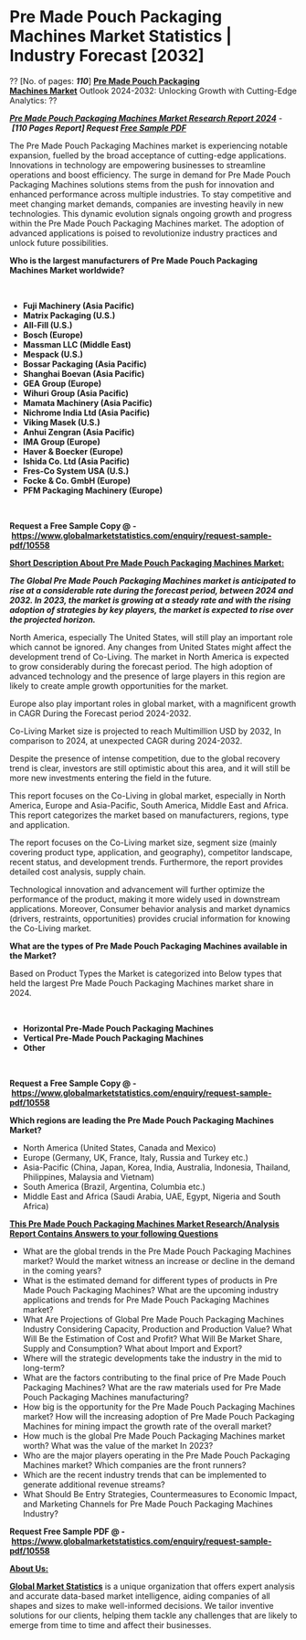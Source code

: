 <h1>Pre Made Pouch Packaging Machines Market Statistics | Industry Forecast [2032]</h1>
<p>?? [No. of pages:&nbsp;<strong><em>110</em></strong>]&nbsp;<strong><a href="https://www.globalmarketstatistics.com/market-reports/pre-made-pouch-packaging-machines-market-10558">Pre Made Pouch Packaging Machines&nbsp;Market</a></strong>&nbsp;Outlook 2024-2032: Unlocking Growth with Cutting-Edge Analytics: ??</p>
<p><strong><em><a href="https://www.globalmarketstatistics.com/market-reports/pre-made-pouch-packaging-machines-market-10558">Pre Made Pouch Packaging Machines Market Research Report 2024</a></em></strong>&nbsp;-&nbsp;<strong><em>[110 Pages Report]&nbsp;Request <a href="https://www.globalmarketstatistics.com/enquiry/request-sample-pdf/10558">Free Sample PDF</a></em></strong></p>
<p>The Pre Made Pouch Packaging Machines market is experiencing notable expansion, fuelled by the broad acceptance of cutting-edge applications. Innovations in technology are empowering businesses to streamline operations and boost efficiency. The surge in demand for Pre Made Pouch Packaging Machines solutions stems from the push for innovation and enhanced performance across multiple industries. To stay competitive and meet changing market demands, companies are investing heavily in new technologies. This dynamic evolution signals ongoing growth and progress within the Pre Made Pouch Packaging Machines market. The adoption of advanced applications is poised to revolutionize industry practices and unlock future possibilities.</p>
<p><strong>Who is the largest manufacturers of Pre Made Pouch Packaging Machines Market worldwide?</strong></p>
<p>&nbsp;</p>
<ul>
<li><strong>Fuji Machinery (Asia Pacific)</strong></li>
<li><strong>Matrix Packaging (U.S.)</strong></li>
<li><strong>All-Fill (U.S.)</strong></li>
<li><strong>Bosch (Europe)</strong></li>
<li><strong>Massman LLC (Middle East)</strong></li>
<li><strong>Mespack (U.S.)</strong></li>
<li><strong>Bossar Packaging (Asia Pacific)</strong></li>
<li><strong>Shanghai Boevan (Asia Pacific)</strong></li>
<li><strong>GEA Group (Europe)</strong></li>
<li><strong>Wihuri Group (Asia Pacific)</strong></li>
<li><strong>Mamata Machinery (Asia Pacific)</strong></li>
<li><strong>Nichrome India Ltd (Asia Pacific)</strong></li>
<li><strong>Viking Masek (U.S.)</strong></li>
<li><strong>Anhui Zengran (Asia Pacific)</strong></li>
<li><strong>IMA Group (Europe)</strong></li>
<li><strong>Haver &amp; Boecker (Europe)</strong></li>
<li><strong>Ishida Co. Ltd (Asia Pacific)</strong></li>
<li><strong>Fres-Co System USA (U.S.)</strong></li>
<li><strong>Focke &amp; Co. GmbH (Europe)</strong></li>
<li><strong>PFM Packaging Machinery (Europe)</strong></li>
</ul>
<p>&nbsp;</p>
<p><strong>Request a Free Sample Copy @ -&nbsp;<a href="https://www.globalmarketstatistics.com/enquiry/request-sample-pdf/10558">https://www.globalmarketstatistics.com/enquiry/request-sample-pdf/10558</a></strong></p>
<p><strong><u>Short Description About Pre Made Pouch Packaging Machines Market:</u></strong></p>
<p><strong><em>The Global Pre Made Pouch Packaging Machines market is anticipated to rise at a considerable rate during the forecast period, between 2024 and 2032. In 2023, the market is growing at a steady rate and with the rising adoption of strategies by key players, the market is expected to rise over the projected horizon.</em></strong></p>
<p>North America, especially The United States, will still play an important role which cannot be ignored. Any changes from United States might affect the development trend of Co-Living. The market in North America is expected to grow considerably during the forecast period. The high adoption of advanced technology and the presence of large players in this region are likely to create ample growth opportunities for the market.</p>
<p>Europe also play important roles in global market, with a magnificent growth in CAGR During the Forecast period 2024-2032.</p>
<p>Co-Living Market size is projected to reach Multimillion USD by 2032, In comparison to 2024, at unexpected CAGR during 2024-2032.</p>
<p>Despite the presence of intense competition, due to the global recovery trend is clear, investors are still optimistic about this area, and it will still be more new investments entering the field in the future.</p>
<p>This report focuses on the Co-Living in global market, especially in North America, Europe and Asia-Pacific, South America, Middle East and Africa. This report categorizes the market based on manufacturers, regions, type and application.</p>
<p>The report focuses on the Co-Living market size, segment size (mainly covering product type, application, and geography), competitor landscape, recent status, and development trends. Furthermore, the report provides detailed cost analysis, supply chain.</p>
<p>Technological innovation and advancement will further optimize the performance of the product, making it more widely used in downstream applications. Moreover, Consumer behavior analysis and market dynamics (drivers, restraints, opportunities) provides crucial information for knowing the Co-Living market.</p>
<p><strong>What are the types of Pre Made Pouch Packaging Machines available in the Market?</strong></p>
<p>Based on Product Types the Market is categorized into Below types that held the largest Pre Made Pouch Packaging Machines market share in 2024.</p>
<p>&nbsp;</p>
<ul>
<li><strong>Horizontal Pre-Made Pouch Packaging Machines</strong></li>
<li><strong>Vertical Pre-Made Pouch Packaging Machines</strong></li>
<li><strong>Other</strong></li>
</ul>
<p>&nbsp;</p>
<p><strong>Request a Free Sample Copy @ -&nbsp;<a href="https://www.globalmarketstatistics.com/enquiry/request-sample-pdf/10558">https://www.globalmarketstatistics.com/enquiry/request-sample-pdf/10558</a></strong></p>
<p><strong>Which regions are leading the Pre Made Pouch Packaging Machines Market?</strong></p>
<ul>
<li>North America (United States, Canada and Mexico)</li>
<li>Europe (Germany, UK, France, Italy, Russia and Turkey etc.)</li>
<li>Asia-Pacific (China, Japan, Korea, India, Australia, Indonesia, Thailand, Philippines, Malaysia and Vietnam)</li>
<li>South America (Brazil, Argentina, Columbia etc.)</li>
<li>Middle East and Africa (Saudi Arabia, UAE, Egypt, Nigeria and South Africa)</li>
</ul>
<p><strong><u>This Pre Made Pouch Packaging Machines Market Research/Analysis Report Contains Answers to your following Questions</u></strong></p>
<ul>
<li>What are the global trends in the Pre Made Pouch Packaging Machines market? Would the market witness an increase or decline in the demand in the coming years?</li>
<li>What is the estimated demand for different types of products in Pre Made Pouch Packaging Machines? What are the upcoming industry applications and trends for Pre Made Pouch Packaging Machines market?</li>
<li>What Are Projections of Global Pre Made Pouch Packaging Machines Industry Considering Capacity, Production and Production Value? What Will Be the Estimation of Cost and Profit? What Will Be Market Share, Supply and Consumption? What about Import and Export?</li>
<li>Where will the strategic developments take the industry in the mid to long-term?</li>
<li>What are the factors contributing to the final price of Pre Made Pouch Packaging Machines? What are the raw materials used for Pre Made Pouch Packaging Machines manufacturing?</li>
<li>How big is the opportunity for the Pre Made Pouch Packaging Machines market? How will the increasing adoption of Pre Made Pouch Packaging Machines for mining impact the growth rate of the overall market?</li>
<li>How much is the global Pre Made Pouch Packaging Machines market worth? What was the value of the market In 2023?</li>
<li>Who are the major players operating in the Pre Made Pouch Packaging Machines market? Which companies are the front runners?</li>
<li>Which are the recent industry trends that can be implemented to generate additional revenue streams?</li>
<li>What Should Be Entry Strategies, Countermeasures to Economic Impact, and Marketing Channels for Pre Made Pouch Packaging Machines Industry?</li>
</ul>
<p><strong>Request Free Sample PDF @ -&nbsp;<a href="https://www.globalmarketstatistics.com/enquiry/request-sample-pdf/10558">https://www.globalmarketstatistics.com/enquiry/request-sample-pdf/10558</a></strong></p>
<p><strong><u>About Us:</u></strong></p>
<p><strong><a href="https://www.globalmarketstatistics.com/">Global Market Statistics</a></strong>&nbsp;is a unique organization that offers expert analysis and accurate data-based market intelligence, aiding companies of all shapes and sizes to make well-informed decisions. We tailor inventive solutions for our clients, helping them tackle any challenges that are likely to emerge from time to time and affect their businesses.</p>